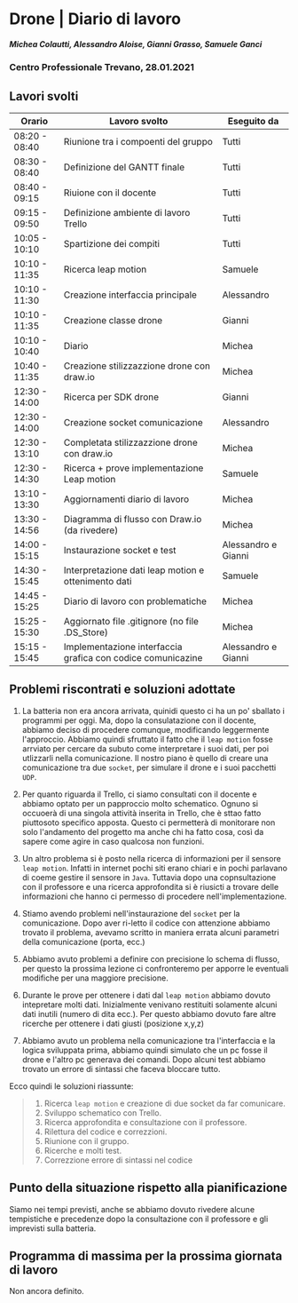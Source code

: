 # Drone | Diario di lavoro
##### Michea Colautti, Alessandro Aloise, Gianni Grasso, Samuele Ganci
### Centro Professionale Trevano, 28.01.2021

## Lavori svolti


|Orario        |Lavoro svolto                                                |Eseguito da         |
|--------------|-------------------------------------------------------------|--------------------|
|08:20 - 08:40 | Riunione tra i compoenti del gruppo                         |Tutti               |
|08:30 - 08:40 | Definizione del GANTT finale                                |Tutti               |
|08:40 - 09:15 | Riuione con il docente                                      |Tutti               |
|09:15 - 09:50 | Definizione ambiente di lavoro Trello                       |Tutti               |
|10:05 - 10:10 | Spartizione dei compiti                                     |Tutti               |
|10:10 - 11:35 | Ricerca leap motion                                         |Samuele             |
|10:10 - 11:30 | Creazione interfaccia principale                            |Alessandro          |
|10:10 - 11:35 | Creazione classe drone                                      |Gianni              |
|10:10 - 10:40 | Diario                                                      |Michea              |
|10:40 - 11:35 | Creazione stilizzazzione drone con draw.io                  |Michea              |
|12:30 - 14:00 | Ricerca per SDK drone                                       |Gianni              |
|12:30 - 14:00 | Creazione socket comunicazione                              |Alessandro          |
|12:30 - 13:10 | Completata stilizzazzione drone con draw.io                 |Michea              |
|12:30 - 14:30 | Ricerca + prove implementazione Leap motion                 |Samuele             |
|13:10 - 13:30 | Aggiornamenti diario di lavoro                              |Michea              |
|13:30 - 14:56 | Diagramma di flusso con Draw.io (da rivedere)               |Michea              |
|14:00 - 15:15 | Instaurazione socket e test                                 |Alessandro e Gianni |
|14:30 - 15:45 | Interpretazione dati leap motion e ottenimento dati         |Samuele             |
|14:45 - 15:25 | Diario di lavoro con problematiche                          |Michea              |
|15:25 - 15:30 | Aggiornato file .gitignore (no file .DS_Store)              |Michea              |
|15:15 - 15:45 | Implementazione interfaccia grafica con codice comunicazine |Alessandro e Gianni |




## Problemi riscontrati e soluzioni adottate

1. La batteria non era ancora arrivata, quinidi questo ci ha un po' sballato i programmi per oggi. Ma, dopo la consulatazione con il docente, abbiamo deciso di procedere comunque, modificando leggermente l'approccio. Abbiamo quindi sfruttato il fatto che il `leap motion` fosse arrviato per cercare da subuto come interpretare i suoi dati, per poi utlizzarli nella comunicazione. Il nostro piano è quello di creare una comunicazione tra due `socket`, per simulare il drone e i suoi pacchetti `UDP`.

2. Per quanto riguarda il Trello, ci siamo consultati con il docente e abbiamo optato per un papproccio molto schematico. Ognuno si occuoerà di una singola attività inserita in Trello, che è sttao fatto piuttosoto specifico apposta. Questo ci permetterà di monitorare non solo l'andamento del progetto ma anche chi ha fatto cosa, così da sapere come agire in caso qualcosa non funzioni.

3. Un altro problema si è posto nella ricerca di informazioni per il sensore `leap motion`. Infatti in internet pochi siti erano chiari e in pochi parlavano di coeme gestire il sensore in `Java`. Tuttavia dopo una copnsultazione con il professore e una ricerca approfondita si è riusicti a trovare delle informazioni che hanno ci permesso di procedere nell'implementazione.

4. Stiamo avendo problemi nell'instaurazione del `socket` per la comunicazione. Dopo aver ri-letto il codice con attenzione abbiamo trovato il problema, avevamo scritto in maniera errata alcuni parametri della comunicazione (porta, ecc.)

5. Abbiamo avuto problemi a definire con precisione lo schema di flusso, per questo la prossima lezione ci confronteremo per apporre le eventuali modifiche per una maggiore precisione.

6. Durante le prove per ottenere i dati dal `leap motion` abbiamo dovuto intepretare molti dati. Inizialmente venivano restituiti solamente alcuni dati inutili (numero di dita ecc.). Per questo abbiamo dovuto fare altre ricerche per ottenere i dati giusti (posizione x,y,z)
7. Abbiamo avuto un problema nella comunicazione tra l'interfaccia e la logica sviluppata prima, abbiamo quindi simulato che un pc fosse il drone e l'altro pc generava dei comandi. Dopo alcuni test abbiamo trovato un errore di sintassi che faceva bloccare tutto.

Ecco quindi le soluzioni riassunte:

> 1. Ricerca `leap motion` e creazione di due socket da far comunicare.
> 2. Sviluppo schematico con Trello.
> 3. Ricerca approfondita e consultazione con il professore.
> 4. Rilettura del codice e correzzioni.
> 5. Riunione con il gruppo.
> 6. Ricerche e molti test.
> 7. Correzzione errore di sintassi nel codice

##  Punto della situazione rispetto alla pianificazione
Siamo nei tempi previsti, anche se abbiamo dovuto rivedere alcune tempistiche e precedenze dopo la consultazione con il professore e gli imprevisti sulla batteria.

## Programma di massima per la prossima giornata di lavoro
Non ancora definito.
